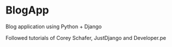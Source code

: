 # BlogApp
Blog application using Python + Django

Followed tutorials of Corey Schafer, JustDjango and Developer.pe
